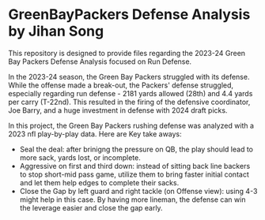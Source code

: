 # GreenBayPackers Defense Analysis by Jihan Song

This repository is designed to provide files regarding the 2023-24 Green Bay Packers Defense Analysis focused on Run Defense. 

In the 2023-24 season, the Green Bay Packers struggled with its defense. While the offense made a break-out, the Packers' defense struggled, especially regarding run defense - 2181 yards allowed (28th) and 4.4 yards per carry (T-22nd). This resulted in the firing of the defensive coordinator, Joe Barry, and a huge investment in defense with 2024 draft picks. 

In this project, the Green Bay Packers rushing defense was analyzed with a 2023 nfl play-by-play data. Here are Key take aways:

- Seal the deal: after brinigng the pressure on QB, the play should lead to more sack, yards lost, or incomplete. 
- Aggressive on first and third down: instead of sitting back line backers to stop short-mid pass game, utilize them to bring faster initial contact and let them help edges to complete their sacks.
- Close the Gap by left guard and right tackle (on Offense view): using 4-3 might help in this case. By having more lineman, the defense can win the leverage easier and close the gap early.
